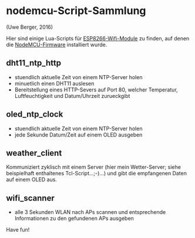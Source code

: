 # nodemcu-Script-Sammlung
(Uwe Berger, 2016)

Hier sind einige Lua-Scripts für 
[ESP8266-Wifi-Module](https://www.mikrocontroller.net/articles/ESP8266) 
zu finden, auf denen die [NodeMCU-Firmware](http://nodemcu.com) installiert
wurde.


## dht11_ntp_http
- stuendlich aktuelle Zeit von einem NTP-Server holen
- minuetlich einen DHT11 auslesen
- Bereitstellung eines HTTP-Severs auf Port 80, welcher
  Temperatur, Luftfeuchtigkeit und Datum/Uhrzeit zurueckgibt


## oled_ntp_clock
- stuendlich aktuelle Zeit von einem NTP-Server holen
- jede Sekunde Datum/Zeit auf einem OLED ausgeben


## weather_client
Kommuniziert zyklisch mit einem Server (hier mein Wetter-Server;
siehe beispielhaft enthaltenes Tcl-Script...;-)...) 
und gibt die empfangenen Daten auf einem OLED aus.


## wifi_scanner
- alle 3 Sekunden WLAN nach APs scannen und entsprechende Informationen
  zu den gefundenen APs ausgeben
  
  
  
Have fun!

